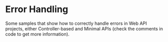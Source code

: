 # Error Handling
Some samples that show how to correctly handle errors in Web API projects, either Controller-based and Minimal APIs (check the comments in code to get more information).
